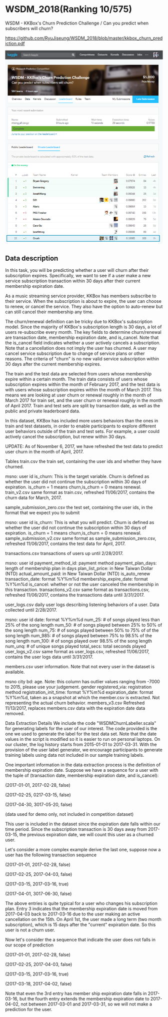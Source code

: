 # WSDM_2018(Ranking 10/575)
WSDM - KKBox's Churn Prediction Challenge / Can you predict when subscribers will churn?

https://github.com/RyuJiseung/WSDM_2018/blob/master/kkbox_churn_prediction.pdf

![](https://github.com/RyuJiseung/image/blob/master/kaggle_leaderboard.png?raw=true)

## Data description

In this task, you will be predicting whether a user will churn after their subscription expires. Specifically, we want to see if a user make a new service subscription transaction within 30 days after their current membership expiration date.

As a music streaming service provider, KKBox has members subscribe to their service. When the subscription is about to expire, the user can choose to renew, or cancel the service. They also have the option to auto-renew but can still cancel their membership any time.

The churn/renewal definition can be tricky due to KKBox's subscription model. Since the majority of KKBox's subscription length is 30 days, a lot of users re-subscribe every month. The key fields to determine churn/renewal are transaction date, membership expiration date, and is_cancel. Note that the is_cancel field indicates whether a user actively cancels a subscription. Note that a cancellation does not imply the user has churned. A user may cancel service subscription due to change of service plans or other reasons. The criteria of "churn" is no new valid service subscription within 30 days after the current membership expires.

The train and the test data are selected from users whose membership expire within a certain month. The train data consists of users whose subscription expires within the month of February 2017, and the test data is with users whose subscription expires within the month of March 2017. This means we are looking at user churn or renewal roughly in the month of March 2017 for train set, and the user churn or renewal roughly in the month of April 2017. Train and test sets are split by transaction date, as well as the public and private leaderboard data.

In this dataset, KKBox has included more users behaviors than the ones in train and test datasets, in order to enable participants to explore different user behaviors outside of the train and test sets. For example, a user could actively cancel the subscription, but renew within 30 days.

UPDATE: As of November 6, 2017, we have refreshed the test data to predict user churn in the month of April, 2017.

Tables
train.csv
the train set, containing the user ids and whether they have churned.

msno: user id
is_churn: This is the target variable. Churn is defined as whether the user did not continue the subscription within 30 days of expiration. is_churn = 1 means churn,is_churn = 0 means renewal.
train_v2.csv
same format as train.csv, refreshed 11/06/2017, contains the churn data for March, 2017.

sample_submission_zero.csv
the test set, containing the user ids, in the format that we expect you to submit

msno: user id
is_churn: This is what you will predict. Churn is defined as whether the user did not continue the subscription within 30 days of expiration. is_churn = 1 means churn,is_churn = 0 means renewal.
sample_submission_v2.csv
same format as sample_submission_zero.csv, refreshed 11/06/2017, contains the test data for April, 2017.

transactions.csv
transactions of users up until 2/28/2017.

msno: user id
payment_method_id: payment method
payment_plan_days: length of membership plan in days
plan_list_price: in New Taiwan Dollar (NTD)
actual_amount_paid: in New Taiwan Dollar (NTD)
is_auto_renew
transaction_date: format %Y%m%d
membership_expire_date: format %Y%m%d
is_cancel: whether or not the user canceled the membership in this transaction.
transactions_v2.csv
same format as transactions.csv, refreshed 11/06/2017, contains the transactions data until 3/31/2017.

user_logs.csv
daily user logs describing listening behaviors of a user. Data collected until 2/28/2017.

msno: user id
date: format %Y%m%d
num_25: # of songs played less than 25% of the song length
num_50: # of songs played between 25% to 50% of the song length
num_75: # of songs played between 50% to 75% of of the song length
num_985: # of songs played between 75% to 98.5% of the song length
num_100: # of songs played over 98.5% of the song length
num_unq: # of unique songs played
total_secs: total seconds played
user_logs_v2.csv
same format as user_logs.csv, refreshed 11/06/2017, contains the user logs data until 3/31/2017.

members.csv
user information. Note that not every user in the dataset is available.

msno
city
bd: age. Note: this column has outlier values ranging from -7000 to 2015, please use your judgement.
gender
registered_via: registration method
registration_init_time: format %Y%m%d
expiration_date: format %Y%m%d, taken as a snapshot at which the member.csv is extracted. Not representing the actual churn behavior.
members_v3.csv
Refreshed 11/13/2017, replaces members.csv data with the expiration date data removed.

Data Extraction Details
We include the code "WSDMChurnLabeller.scala" for generating labels for the user of our interest. The code provided is the one we used to generate the label for the test data set. Note that the date values in the script is modified so it is easier to run on personal laptops. On our cluster, the log history starts from 2015-01-01 to 2017-03-31. With the provision of the user label generator, we encourage participants to generate training labels using data not included in our sample training labels.

One important information in the data extraction process is the definition of membership expiration date. Suppose we have a sequence for a user with the tuple of (transaction date, membership expiration date, and is_cancel):

(2017-01-01, 2017-02-28, false)

(2017-02-25, 0217-03-15, false)

(2017-04-30, 3017-05-20, false)

(data used for demo only, not included in competition dataset)

This user is included in the dataset since the expiration date falls within our time period. Since the subscription transaction is 30 days away from 2017-03-15, the previous expiration date, we will count this user as a churned user.

Let's consider a more complex example derive the last one, suppose now a user has the following transaction sequence

(2017-01-01, 2017-02-28, false)

(2017-02-25, 2017-04-03, false)

(2017-03-15, 2017-03-16, true)

(2017-04-01, 3017-06-30, false)

The above entries is quite typical for a user who changes his subscription plan. Entry 3 indicates that the membership expiration date is moved from 2017-04-03 back to 2017-03-16 due to the user making an active cancellation on the 15th. On April 1st, the user made a long term (two month subscription), which is 15 days after the "current" expiration date. So this user is not a churn user.

Now let's consider the a sequence that indicate the user does not falls in our scope of prediction

(2017-01-01, 2017-02-28, false)

(2017-02-25, 2017-04-03, false)

(2017-03-15, 2017-03-16, true)

(2017-03-18, 2017-04-02, false)

Note that even the 3rd entry has member ship expiration date falls in 2017-03-16, but the fourth entry extends the membership expiration date to 2017-04-02, not between 2017-03-01 and 2017-03-31, so we will not make a prediction for the user.
